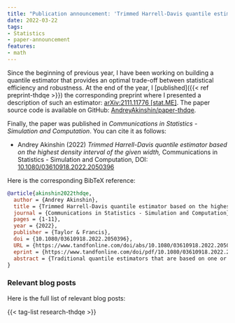 ```yaml
---
title: "Publication announcement: 'Trimmed Harrell-Davis quantile estimator based on the highest density interval of the given width'"
date: 2022-03-22
tags:
- Statistics
- paper-announcement
features:
- math
---
```


Since the beginning of previous year, I have been working on building a quantile estimator
  that provides an optimal trade-off between statistical efficiency and robustness.
At the end of the year, I [published]({{< ref preprint-thdqe >}}) the corresponding preprint
  where I presented a description of such an estimator:
  [arXiv:2111.11776 [stat.ME]](https://arxiv.org/abs/2111.11776).
The paper source code is available on GitHub:
  [AndreyAkinshin/paper-thdqe](https://github.com/AndreyAkinshin/paper-thdqe).

Finally, the paper was published in *Communications in Statistics - Simulation and Computation*.
You can cite it as follows:

* Andrey Akinshin (2022)
  *Trimmed Harrell-Davis quantile estimator based on the highest density interval of the given width,*
  Communications in Statistics - Simulation and Computation,
  DOI: [10.1080/03610918.2022.2050396](https://www.tandfonline.com/doi/abs/10.1080/03610918.2022.2050396)

<!--more-->

Here is the corresponding BibTeX reference:

```bib
@article{akinshin2022thdqe,
  author = {Andrey Akinshin},
  title = {Trimmed Harrell-Davis quantile estimator based on the highest density interval of the given width},
  journal = {Communications in Statistics - Simulation and Computation},
  pages = {1-11},
  year = {2022},
  publisher = {Taylor & Francis},
  doi = {10.1080/03610918.2022.2050396},
  URL = {https://www.tandfonline.com/doi/abs/10.1080/03610918.2022.2050396},
  eprint = {https://www.tandfonline.com/doi/pdf/10.1080/03610918.2022.2050396},
  abstract = {Traditional quantile estimators that are based on one or two order statistics are a common way to estimate distribution quantiles based on the given samples. These estimators are robust, but their statistical efficiency is not always good enough. A more efficient alternative is the Harrell-Davis quantile estimator which uses a weighted sum of all order statistics. Whereas this approach provides more accurate estimations for the light-tailed distributions, it’s not robust. To be able to customize the tradeoff between statistical efficiency and robustness, we could consider a trimmed modification of the Harrell-Davis quantile estimator. In this approach, we discard order statistics with low weights according to the highest density interval of the beta distribution.}
}
```

### Relevant blog posts

Here is the full list of relevant blog posts:

{{< tag-list research-thdqe >}}
